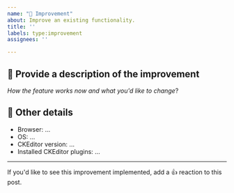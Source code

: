 ```yaml
---
name: "💅 Improvement"
about: Improve an existing functionality.
title: ''
labels: type:improvement
assignees: ''

---
```


## 📝 Provide a description of the improvement

_How the feature works now and what you'd like to change_?

## 📃 Other details

* Browser: …
* OS: …
* CKEditor version: …
* Installed CKEditor plugins: …

---

If you'd like to see this improvement implemented, add a 👍 reaction to this post.
